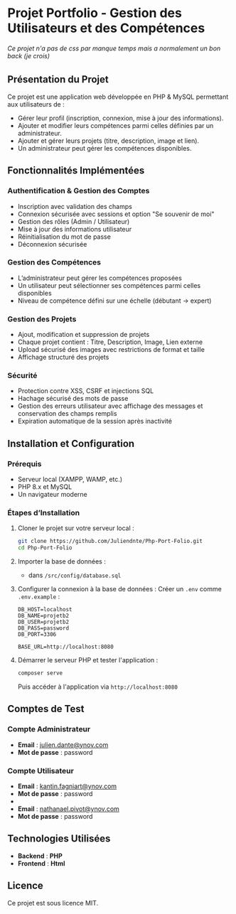 # Projet Portfolio - Gestion des Utilisateurs et des Compétences

###### Ce projet n'a pas de css par manque temps mais a normalement un bon back (je crois)

## Présentation du Projet

Ce projet est une application web développée en PHP & MySQL permettant aux utilisateurs de :

-  Gérer leur profil (inscription, connexion, mise à jour des informations).
-  Ajouter et modifier leurs compétences parmi celles définies par un administrateur.
-  Ajouter et gérer leurs projets (titre, description, image et lien).
-  Un administrateur peut gérer les compétences disponibles.

## Fonctionnalités Implémentées

### Authentification & Gestion des Comptes

-  Inscription avec validation des champs
-  Connexion sécurisée avec sessions et option "Se souvenir de moi"
-  Gestion des rôles (Admin / Utilisateur)
-  Mise à jour des informations utilisateur
-  Réinitialisation du mot de passe
-  Déconnexion sécurisée

### Gestion des Compétences

-  L’administrateur peut gérer les compétences proposées
-  Un utilisateur peut sélectionner ses compétences parmi celles disponibles
-  Niveau de compétence défini sur une échelle (débutant → expert)

### Gestion des Projets

-  Ajout, modification et suppression de projets
-  Chaque projet contient : Titre, Description, Image, Lien externe
-  Upload sécurisé des images avec restrictions de format et taille
-  Affichage structuré des projets

### Sécurité

-  Protection contre XSS, CSRF et injections SQL
-  Hachage sécurisé des mots de passe
-  Gestion des erreurs utilisateur avec affichage des messages et conservation des champs remplis
-  Expiration automatique de la session après inactivité

## Installation et Configuration

### Prérequis

- Serveur local (XAMPP, WAMP, etc.)
- PHP 8.x et MySQL
- Un navigateur moderne

### Étapes d’Installation

1. Cloner le projet sur votre serveur local :

   ```sh
   git clone https://github.com/Juliendnte/Php-Port-Folio.git
   cd Php-Port-Folio
   ```

2. Importer la base de données :

    - dans  ```` /src/config/database.sql ````

3. Configurer la connexion à la base de données :
   Créer un `.env` comme `.env.example` :

   ```.dotenv
   DB_HOST=localhost
   DB_NAME=projetb2
   DB_USER=projetb2
   DB_PASS=password
   DB_PORT=3306

   BASE_URL=http://localhost:8080
   ```

4. Démarrer le serveur PHP et tester l'application :

   ```sh
   composer serve
   ```

   Puis accéder à l'application via `http://localhost:8080`

## Comptes de Test

### Compte Administrateur

- **Email** : julien.dante@ynov.com
- **Mot de passe** : password

### Compte Utilisateur

- **Email** : kantin.fagniart@ynov.com
- **Mot de passe** : password
- 
- **Email** : nathanael.pivot@ynov.com
- **Mot de passe** : password

## Technologies Utilisées

- **Backend** : **PHP**
- **Frontend** : **Html**

## Licence

Ce projet est sous licence MIT.